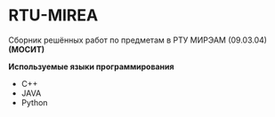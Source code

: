 # RTU-MIREA
Сборник решённых работ по предметам в РТУ МИРЭАМ (09.03.04)
              **(МОСИТ)**

**Используемые языки программирования**

  - C++
  - JAVA
  - Python
